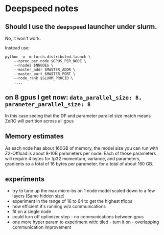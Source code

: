 # Deepspeed notes



## Should I use the `deepspeed` launcher under slurm.

No, it won't work.

Instead use:
```
python -u -m torch.distributed.launch \
    --nproc_per_node $GPUS_PER_NODE \
    --nnodes $NNODES \
    --master_addr $MASTER_ADDR \
    --master_port $MASTER_PORT \
    --node_rank $SLURM_PROCID \
    ....
```

## on 8 gpus I get now: `data_parallel_size: 8, parameter_parallel_size: 8`

In this case seeing that the DP and parameter parallel size match means ZeRO will partition across all gpus

## Memory estimates

As each node has about 160GB of memory, the model size you can run with Z2-Offload is about 8-10B parameters per node. Each of those parameters will require 4 bytes for fp32 momentum, variance, and parameters, gradients so a total of 16 bytes per parameter, for a total of about 160 GB.


## experiments


- try to tune up the max micro-bs on 1 node model scaled down to a few layers (Same hidden size)
- experiment in the range of 16 to 64 to get the highest tflops
- how efficient it's running w/o communications
- fit on a single node
- could turn off optimizer step - no communications between gpus
- one more hyper param to experiment with:
  tiled - turn it on - overlapping communication improvement
